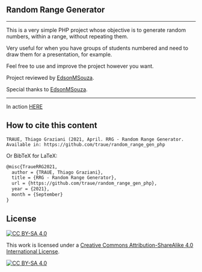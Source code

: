 ## Random Range Generator

------------

This is a very simple PHP project whose objective is to generate random numbers, within a range, without repeating them.

Very useful for when you have groups of students numbered and need to draw them for a presentation, for example.

Feel free to use and improve the project however you want.

Project reviewed by [EdsonMSouza](https://github.com/EdsonMSouza).

Special thanks to [EdsonMSouza](https://github.com/EdsonMSouza).

------------

In action [HERE](https://traue.com.br/random_range/)

## How to cite this content
```
TRAUE, Thiago Graziani (2021, April. RRG - Random Range Generator.
Available in: https://github.com/traue/random_range_gen_php
```

Or BibTeX for LaTeX:

```latex
@misc{TraueRRG2021,
  author = {TRAUE, Thiago Graziani},
  title = {RRG - Random Range Generator},
  url = {https://github.com/traue/random_range_gen_php},
  year = {2021},
  month = {September}
}
```

## License

[![CC BY-SA 4.0][cc-by-sa-shield]][cc-by-sa]

This work is licensed under a
[Creative Commons Attribution-ShareAlike 4.0 International License][cc-by-sa].

[![CC BY-SA 4.0][cc-by-sa-image]][cc-by-sa]

[cc-by-sa]: http://creativecommons.org/licenses/by-sa/4.0/
[cc-by-sa-image]: https://licensebuttons.net/l/by-sa/4.0/88x31.png
[cc-by-sa-shield]: https://img.shields.io/badge/License-CC%20BY--SA%204.0-lightgrey.svg
